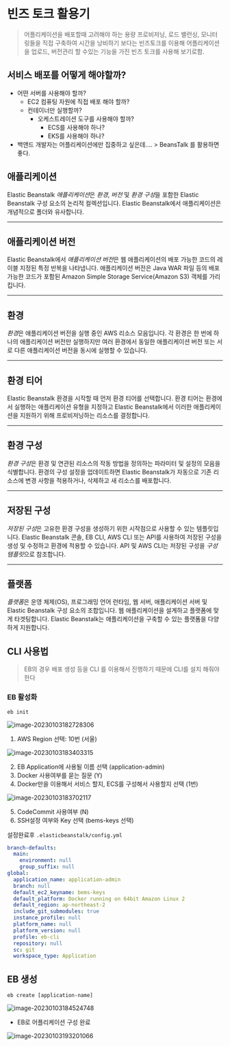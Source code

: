 # 빈즈 토크 활용기

> 어플리케이션을 배포할때 고려해야 하는 용량 프로비저닝, 로드 밸런싱, 모니터링들을 직접 구축하여 시간을 낭비하기 보다는 
> 빈즈토크를 이용해 어플리케이션을 업로드, 버전관리 할 수있는 기능을 가진 빈즈 토크를 사용해 보기로함.



## 서비스 배포를 어떻게 해야할까?

* 어떤 서버를 사용해야 할까?
  * EC2 컴퓨팅 자원에 직접 배포 해야 할까?
  * 컨테이너만 실행할까?
    * 오케스트레이션 도구를 사용해야 할까?
      * ECS를 사용해야 하나?
      * EKS를 사용해야 하나?
* 백앤드 개발자는 어플리케이션에만 집중하고 싶은데.... > BeansTalk 를 활용하면 좋다.



## 애플리케이션

Elastic Beanstalk *애플리케이션*은 *환경*, *버전* 및 *환경 구성*을 포함한 Elastic Beanstalk 구성 요소의 논리적 컬렉션입니다. Elastic Beanstalk에서 애플리케이션은 개념적으로 폴더와 유사합니다.

---

## 애플리케이션 버전

Elastic Beanstalk에서 *애플리케이션 버전*은 웹 애플리케이션의 배포 가능한 코드의 레이블 지정된 특정 반복을 나타냅니다. 애플리케이션 버전은 Java WAR 파일 등의 배포 가능한 코드가 포함된 Amazon Simple Storage Service(Amazon S3) 객체를 가리킵니다.

---

## 환경

*환경*은 애플리케이션 버전을 실행 중인 AWS 리소스 모음입니다. 각 환경은 한 번에 하나의 애플리케이션 버전만 실행하지만 여러 환경에서 동일한 애플리케이션 버전 또는 서로 다른 애플리케이션 버전을 동시에 실행할 수 있습니다.

---

## 환경 티어

Elastic Beanstalk 환경을 시작할 때 먼저 환경 티어를 선택합니다. 환경 티어는 환경에서 실행하는 애플리케이션 유형을 지정하고 Elastic Beanstalk에서 이러한 애플리케이션을 지원하기 위해 프로비저닝하는 리소스를 결정합니다.

---

## 환경 구성

*환경 구성*은 환경 및 연관된 리소스의 작동 방법을 정의하는 파라미터 및 설정의 모음을 식별합니다. 환경의 구성 설정을 업데이트하면 Elastic Beanstalk가 자동으로 기존 리소스에 변경 사항을 적용하거나, 삭제하고 새 리소스를 배포합니다.

---

## 저장된 구성

*저장된 구성*은 고유한 환경 구성을 생성하기 위한 시작점으로 사용할 수 있는 템플릿입니다. Elastic Beanstalk 콘솔, EB CLI, AWS CLI 또는 API를 사용하여 저장된 구성을 생성 및 수정하고 환경에 적용할 수 있습니다. API 및 AWS CLI는 저장된 구성을 *구성 템플릿*으로 참조합니다.

---

## 플랫폼

*플랫폼*은 운영 체제(OS), 프로그래밍 언어 런타임, 웹 서버, 애플리케이션 서버 및 Elastic Beanstalk 구성 요소의 조합입니다. 웹 애플리케이션을 설계하고 플랫폼에 맞게 타겟팅합니다. Elastic Beanstalk는 애플리케이션을 구축할 수 있는 플랫폼을 다양하게 지원합니다.



## CLI 사용법

> EB의 경우 배포 생성 등을 CLI 를 이용해서 진행하기 때문에 CLI를 설치 해줘야한다



### EB 활성화

```she
eb init
```

![image-20230103182728306](/Users/user/git/til/back-end/devops/aws/beanstalk/image-20230103182728306.png)

1. AWS Region 선택: 10번 (서울)

![image-20230103183403315](/Users/user/git/til/back-end/devops/aws/beanstalk/image-20230103183403315.png)

2. EB Application에 사용될 이름 선택 (application-admin)
3. Docker 사용여부를 묻는 질문 (Y)
4. Docker만을 이용해서 서비스 할지, ECS를 구성해서 사용할지 선택 (1번)

![image-20230103183702117](/Users/user/git/til/back-end/devops/aws/beanstalk/image-20230103183702117.png)

5. CodeCommit 사용여부 (N)
6. SSH설정 여부와 Key 선택 (bems-keys 선택)



설정완료후 `.elasticbeanstalk/config.yml`

```yaml
branch-defaults:
  main:
    environment: null
    group_suffix: null
global:
  application_name: application-admin
  branch: null
  default_ec2_keyname: bems-keys
  default_platform: Docker running on 64bit Amazon Linux 2
  default_region: ap-northeast-2
  include_git_submodules: true
  instance_profile: null
  platform_name: null
  platform_version: null
  profile: eb-cli
  repository: null
  sc: git
  workspace_type: Application
```



## EB 생성

```shell
eb create [application-name]
```

![image-20230103184524748](/Users/user/git/til/back-end/devops/aws/beanstalk/image-20230103184524748.png)

* EB로 어플리케이션 구성 완료

![image-20230103193201066](/Users/user/git/til/back-end/devops/aws/beanstalk/image-20230103193201066.png)